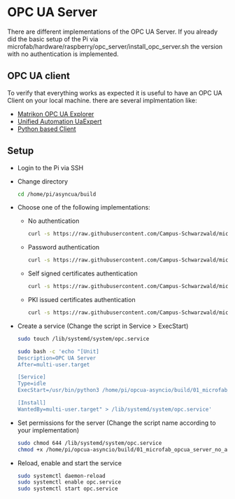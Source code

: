 # OPC UA Server

There are different implementations of the OPC UA Server. If you already did the basic setup of the Pi via 
microfab/hardware/raspberry/opc_server/install_opc_server.sh the version with no authentication is implemented.

## OPC UA client

To verify that everything works as expected it is useful to have an OPC UA Client on your local machine. there are several implmentation like:

- [Matrikon OPC UA Explorer](https://www.matrikonopc.com/opc-ua/products/opc-ua-explorer.aspx)
- [Unified Automation UaExpert](https://www.unified-automation.com/de/downloads/opc-ua-clients/uaexpert.html)
- [Python based Client](https://github.com/FreeOpcUa/opcua-client-gui)

## Setup

- Login to the Pi via SSH 

- Change directory

    ``` bash
    cd /home/pi/asyncua/build
    ```
  
- Choose one of the following implementations:
  - No authentication

      ``` bash
      curl -s https://raw.githubusercontent.com/Campus-Schwarzwald/microfab/main/hardware/raspberry/opc_client/02_basic_auth/01_microfab_opcua_server_basic_auth.py >01_microfab_opcua_server_basic_auth.py
      ```
  - Password authentication
  
      ``` bash
      curl -s https://raw.githubusercontent.com/Campus-Schwarzwald/microfab/main/hardware/raspberry/opc_client/02_basic_auth/02_microfab_opcua_server_basic_auth.py >02_microfab_opcua_server_basic_auth.py
      ```
  - Self signed certificates authentication 
  
      ``` bash
      curl -s https://raw.githubusercontent.com/Campus-Schwarzwald/microfab/main/hardware/raspberry/opc_client/03_self_signed_auth/03_microfab_opcua_server_self_signed_auth.py >03_microfab_opcua_server_self_signed_auth.py
      ```
  - PKI issued certificates authentication 
  
      ``` bash
      curl -s https://raw.githubusercontent.com/Campus-Schwarzwald/microfab/main/hardware/raspberry/opc_client/03_self_signed_auth/03_microfab_opcua_server_self_signed_auth.py >03_microfab_opcua_server_self_signed_auth.py
      ```


- Create a service (Change the script in Service > ExecStart)
    ``` bash
    sudo touch /lib/systemd/system/opc.service

    sudo bash -c 'echo "[Unit]
    Description=OPC UA Server
    After=multi-user.target
    
    [Service]
    Type=idle
    ExecStart=/usr/bin/python3 /home/pi/opcua-asyncio/build/01_microfab_opcua_server_no_auth.py
    
    [Install]
    WantedBy=multi-user.target" > /lib/systemd/system/opc.service'
    ```

- Set permissions for the server (Change the script name according to your implementation)
    ``` bash
    sudo chmod 644 /lib/systemd/system/opc.service
    chmod +x /home/pi/opcua-asyncio/build/01_microfab_opcua_server_no_auth.py
    ```

- Reload, enable and start the service
    ``` bash
    sudo systemctl daemon-reload
    sudo systemctl enable opc.service
    sudo systemctl start opc.service
    ```

